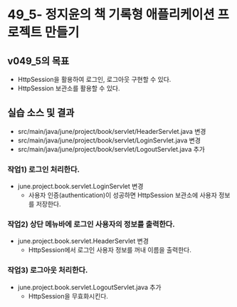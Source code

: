 # 49_5- 정지윤의 책 기록형 애플리케이션 프로젝트 만들기

## v049_5의 목표

- HttpSession을 활용하여 로그인, 로그아웃 구현할 수 있다.
- HttpSession 보관소를 활용할 수 있다.

## 실습 소스 및 결과

- src/main/java/june/project/book/servlet/HeaderServlet.java 변경
- src/main/java/june/project/book/servlet/LoginServlet.java 변경
- src/main/java/june/project/book/servlet/LogoutServlet.java 추가

### 작업1) 로그인 처리한다.

- june.project.book.servlet.LoginServlet 변경 
  - 사용자 인증(authentication)이 성공하면 HttpSession 보관소에 사용자 정보를 저장한다.

### 작업2) 상단 메뉴바에 로그인 사용자의 정보를 출력한다.

- june.project.book.servlet.HeaderServlet 변경
  - HttpSession에서 로그인 사용자 정보를 꺼내 이름을 출력한다.
  
### 작업3) 로그아웃 처리한다.

- june.project.book.servlet.LogoutServlet.java 추가
  - HttpSession을 무효화시킨다.